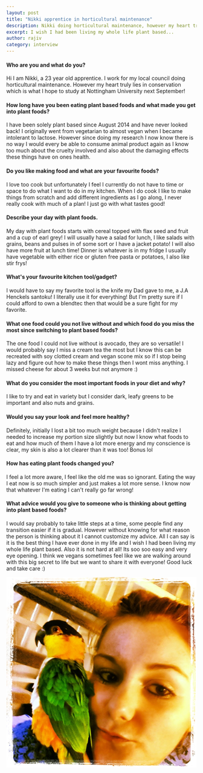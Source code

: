 ```yaml
---
layout: post
title: "Nikki apprentice in horticultural maintenance"
description: Nikki doing horticultural maintenance, however my heart truly lies in conservation
excerpt: I wish I had been living my whole life plant based...
author: rajiv
category: interview
---
```

#### Who are you and what do you?

Hi I am Nikki, a 23 year old apprentice. I work for my local council doing horticultural maintenance. However my heart truly lies in conservation which is what I hope to study at Nottingham University next September!

#### How long have you been eating plant based foods and what made you get into plant foods?
I have been solely plant based since August 2014 and have never looked back! I originally went from vegetarian to almost vegan when I became intolerant to lactose. However since doing my research I now know there is no way I would every be able to consume animal product again as I know too much about the cruelty involved and also about the damaging effects these things have on ones health. 

#### Do you like making food and what are your favourite foods?
I love too cook but unfortunately I feel I currently do not have to time or space to do what I want to do in my kitchen. When I do cook I like to make things from scratch and add different ingredients as I go along, I never really cook with much of a plan! I just go with what tastes good!

#### Describe your day with plant foods.
My day with plant foods starts with cereal topped with flax seed and fruit and a cup of earl grey! I will usually have a salad for lunch, I like salads with grains, beans and pulses in of some sort or I have a jacket potato! I will also have more fruit at lunch time! Dinner is whatever is in my fridge I usually have vegetable with either rice or gluten free pasta or potatoes, I also like stir frys!

#### What's your favourite kitchen tool/gadget?
I would have to say my favorite tool is the knife my Dad gave to me, a J.A Henckels santoku! I literally use it for everything! But I'm pretty sure if I could afford to own a blendtec then that would be a sure fight for my favorite.

#### What one food could you not live without and which food do you miss the most since switching to plant based foods?
The one food I could not live without is avocado, they are so versatile! I would probably say I miss a cream tea the most but I know this can be recreated with soy clotted cream and vegan scone mix so if I stop being lazy and figure out how to make these things then I wont miss anything. I missed cheese for about 3 weeks but not anymore :)

#### What do you consider the most important foods in your diet and why?
I like to try and eat in variety but I consider dark, leafy greens to be important and also nuts and grains.

#### Would you say your look and feel more healthy?
Definitely, initially I lost a bit too much weight because I didn't realize I needed to increase my portion size slightly but now I know what foods to eat and how much of them I have a lot more energy and my conscience is clear, my skin is also a lot clearer than it was too! Bonus lol

#### How has eating plant foods changed you?
I feel a lot more aware, I feel like the old me was so ignorant. Eating the way I eat now is so much simpler and just makes a lot more sense. I know now that whatever I'm eating I can't really go far wrong!

#### What advice would you give to someone who is thinking about getting into plant based foods?
I would say probably to take little steps at a time, some people find any transition easier if it is gradual. However without knowing for what reason the person is thinking about it I cannot customize my advice. All I can say is it is the best thing I have ever done in my life and I wish I had been living my whole life plant based. Also it is not hard at all! Its soo soo easy and very eye opening. I think we vegans sometimes feel like we are walking around with this big secret to life but we want to share it with everyone! Good luck and take care :)

![nikki with her parrot](/img/nikki-warden.jpg)
 
